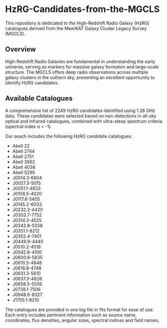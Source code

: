 # HzRG-Candidates-from-the-MGCLS

This repository is dedicated to the High-Redshift Radio Galaxy (HzRG) catalogues derived from the MeerKAT Galaxy Cluster Legacy Survey (MGCLS).

## Overview
High-Redshift Radio Galaxies are fundamental in understanding the early universe, serving as markers for massive galaxy formation and large-scale structure. The MGCLS offers deep radio observations across multiple galaxy clusters in the suthern sky, presenting an excellent opportunity to identify HzRG candidates.

## Available Catalogues
A comprehensive list of 2249 HzRG candidates identified using 1.28 GHz data. These candidates were selected based on non-detections in all-sky optical and infrared catalogues, combined with ultra-steep spectrum criteria (spectral index α < -1).

Our seach includes the following HzRG candidate catalogues:
* Abell 22
* Abell 2744
* Abell 2751
* Abell 3562
* Abell 4038
* Abell S295
* J0014.3-6604
* J0027.3-5015
* J0051.1-4833
* J0108.5-4020
* J0117.8-5455
* J0145.2-6033
* J0232.2-4420
* J0303.7-7752
* J0314.3-4525
* J0342.8-5338
* J0351.1-8212
* J0352.4-7401
* J0449.9-4440
* J0510.2-4519
* J0542.8-4100
* J0600.8-5835
* J0610.5-4848
* J0616.8-4748
* J0631.3-5610
* J0637.3-4828
* J0658.5-5556
* J0738.1-7506
* J0948.6-8327
* J1705.1-8210

The catalogues are provided in one big file in fits format for ease of use. Each entry includes pertinent information such as source name, coordinates, flux densities, angular sizes, spectral indices and field names.





